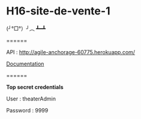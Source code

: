 # H16-site-de-vente-1

(╯°□°）╯︵ ┻━┻

======

API : http://agile-anchorage-60775.herokuapp.com/

[Documentation](http://evening-fortress-76486.herokuapp.com/docs/)

======

**Top secret credentials**

User : theaterAdmin

Password : 9999
